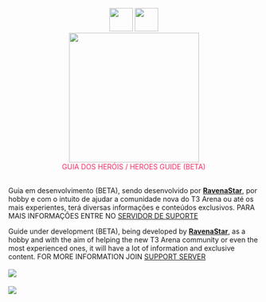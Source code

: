 <p align="center">
  <img style="margin: -16px;
    margin-top: 24px;
    margin-left: auto;
    margin-right: auto;
    width: 47px;" src="https://tts-ravena.pages.dev/guide/language/br.png">
  <img style="margin: -16px;
    margin-top: 24px;
    margin-left: auto;
    margin-right: auto;
    width: 47px;" src="https://tts-ravena.pages.dev/guide/language/en.png">
<br>
<img src="https://tts-ravena.pages.dev/img/t3icon-2.png" style="width: 261px;">
<br>
<span  style="color: #fb2c65;"> GUIA DOS HERÓIS / HEROES GUIDE (BETA) </span>
</br></br>
</p>


Guia em desenvolvimento (BETA), sendo desenvolvido por **[RavenaStar](https://github.com/ravenastar-js)**, por hobby e com o intuito de ajudar a comunidade nova do T3 Arena ou até os mais experientes, terá diversas informações e conteúdos exclusivos. PARA MAIS INFORMAÇÕES ENTRE NO [SERVIDOR DE SUPORTE](https://discord.gg/wBZvfE9Wjk)

Guide under development (BETA), being developed by **[RavenaStar](https://github.com/ravenastar-js)**, as a hobby and with the aim of helping the new T3 Arena community or even the most experienced ones, it will have a lot of information and exclusive content. FOR MORE INFORMATION JOIN [SUPPORT SERVER](https://discord.gg/wBZvfE9Wjk)
  <br>  <br>
<a href="https://github.com/ravenastar-js/T3-Arena" id="img-1"><img src="https://img.shields.io/badge/-GITHUB-d61d4e?style=flat-square&labelColor=1b1b1b&logo=github&logoColor=d61d4e&link=https://github.com/ravenastar-js/T3-Arena"/></a>ﾠ

<a href="https://discord.gg/wBZvfE9Wjk" id="img-2"><img src="https://img.shields.io/badge/-DISCORD-d61d4e?style=flat-square&labelColor=1b1b1b&logo=discord&logoColor=d61d4e&link=https://discord.gg/wBZvfE9Wjk"/></a>ﾠ

